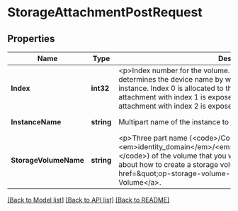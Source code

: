# StorageAttachmentPostRequest

## Properties
Name | Type | Description | Notes
------------ | ------------- | ------------- | -------------
**Index** | **int32** | &lt;p&gt;Index number for the volume. The allowed range is 1-10. The index determines the device name by which the volume is exposed to the instance. Index 0 is allocated to the temporary boot disk, /dev/xvda An attachment with index 1 is exposed to the instance as /dev/xvdb, an attachment with index 2 is exposed as /dev/xvdc, and so on. | [default to null]
**InstanceName** | **string** | Multipart name of the instance to which you want to attach the volume. | [default to null]
**StorageVolumeName** | **string** | &lt;p&gt;Three part name (&lt;code&gt;/Compute-&lt;em&gt;identity_domain&lt;/em&gt;/&lt;em&gt;user&lt;/em&gt;/&lt;em&gt;object_name&lt;/em&gt;&lt;/code&gt;) of the volume that you want to attach.&lt;p&gt;For information about how to create a storage volume, see &lt;a class&#x3D;\&quot;xref\&quot; href&#x3D;\&quot;op-storage-volume--post.html\&quot;&gt;Create a Storage Volume&lt;/a&gt;. | [default to null]

[[Back to Model list]](../README.md#documentation-for-models) [[Back to API list]](../README.md#documentation-for-api-endpoints) [[Back to README]](../README.md)


